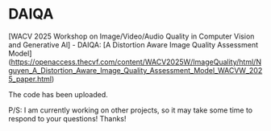 # DAIQA
[WACV 2025 Workshop on Image/Video/Audio Quality in Computer Vision and Generative Al] - DAIQA: [A Distortion Aware Image Quality Assessment Model] (https://openaccess.thecvf.com/content/WACV2025W/ImageQuality/html/Nguyen_A_Distortion_Aware_Image_Quality_Assessment_Model_WACVW_2025_paper.html)

The code has been uploaded.

P/S: I am currently working on other projects, so it may take some time to respond to your questions! Thanks!
